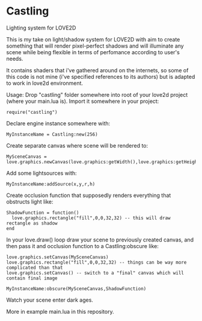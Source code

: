 # Castling
Lighting system for LOVE2D

This is my take on light/shadow system for LOVE2D with aim to create something that will render pixel-perfect shadows and will illuminate any scene while being flexible in terms of perfomance according to user's needs.

It contains shaders that i've gathered around on the internets, so some of this code is not mine (i've specified references to its authors) but is adapted to work in love2d environment.

Usage:
Drop "castling" folder somewhere into root of your love2d project (where your main.lua is).
Import it somewhere in your project:
```
require("castling")
```
Declare engine instance somewhere with:
```
MyInstanceName = Castling:new(256)
```
Create separate canvas where scene will be rendered to:
```
MySceneCanvas = love.graphics.newCanvas(love.graphics:getWidth(),love.graphics:getHeight())
```
Add some lightsources with:
```
MyInstanceName:addSource(x,y,r,h)
```
Create occlusion function that supposedly renders everything that obstructs light like:
```
ShadowFunction = function()
  love.graphics.rectangle("fill",0,0,32,32) -- this will draw rectangle as shadow
end
```
In your love.draw() loop draw your scene to previously created canvas, and then pass it and occlusion function to a Castling:obscure like:
```
love.graphics.setCanvas(MySceneCanvas)
love.graphics.rectangle("fill",0,0,32,32) -- things can be way more complicated than that
love.graphics.setCanvas() -- switch to a "final" canvas which will contain final image

MyInstanceName:obscure(MySceneCanvas,ShadowFunction)
```
Watch your scene enter dark ages.


More in example main.lua in this repository.
